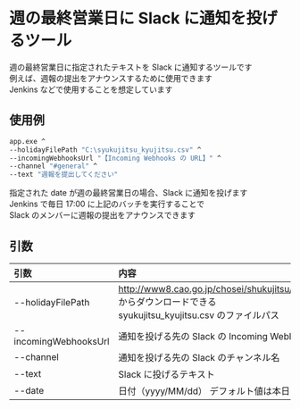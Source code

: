 # 週の最終営業日に Slack に通知を投げるツール

週の最終営業日に指定されたテキストを Slack に通知するツールです  
例えば、週報の提出をアナウンスするために使用できます  
Jenkins などで使用することを想定しています  

## 使用例

```bat
app.exe ^
--holidayFilePath "C:\syukujitsu_kyujitsu.csv" ^
--incomingWebhooksUrl "【Incoming Webhooks の URL】" ^
--channel "#general" ^
--text "週報を提出してください"
```

指定された date が週の最終営業日の場合、Slack に通知を投げます  
Jenkins で毎日 17:00 に上記のバッチを実行することで  
Slack のメンバーに週報の提出をアナウンスできます  

## 引数

|引数|内容|
|:--|:--|
|--holidayFilePath|http://www8.cao.go.jp/chosei/shukujitsu/gaiyou.html からダウンロードできる<br />syukujitsu_kyujitsu.csv のファイルパス|
|--incomingWebhooksUrl|通知を投げる先の Slack の Incoming Webhooks URL|
|--channel|通知を投げる先の Slack のチャンネル名|
|--text|Slack に投げるテキスト|
|--date|日付（yyyy/MM/dd） デフォルト値は本日|
